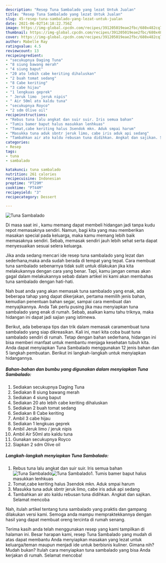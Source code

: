```yaml
---
description: "Resep Tuna Sambalado yang lezat Untuk Jualan"
title: "Resep Tuna Sambalado yang lezat Untuk Jualan"
slug: 45-resep-tuna-sambalado-yang-lezat-untuk-jualan
date: 2021-06-02T14:18:22.756Z
image: https://img-global.cpcdn.com/recipes/391205019eae2fbc/680x482cq70/tuna-sambalado-foto-resep-utama.jpg
thumbnail: https://img-global.cpcdn.com/recipes/391205019eae2fbc/680x482cq70/tuna-sambalado-foto-resep-utama.jpg
cover: https://img-global.cpcdn.com/recipes/391205019eae2fbc/680x482cq70/tuna-sambalado-foto-resep-utama.jpg
author: Mabelle Ray
ratingvalue: 4.5
reviewcount: 13
recipeingredient:
- "secukupnya Daging Tuna"
- "8 siung bawang merah"
- "4 siung baput"
- "20 ato lebih cabe keriting dihaluskan"
- "2 buah tomat sedang"
- "8 Cabe keriting"
- "3 cabe hijau"
- "1 lengkuas geprek"
- " Jeruk limo  jeruk nipis"
- " Air 50ml ato kaldu tuna"
- "secukupnya Royco"
- "2 sdm Olive oil"
recipeinstructions:
- "Rebus tuna lalu angkat dan suir suir. Iris semua bahan"
- "Tumis bamer baput halus masukkan lenhkuas"
- "Tomat,cabe keriting halus 3sendok mkn. Aduk smpai harum"
- "Masukka tuna aduk sbntr jeruk limo, cabe iris aduk api sedang"
- "Tambahkan air ato kaldu rebusan tuna didihkan. Angkat dan sajikan. Selamat mencoba"
categories:
- Resep
tags:
- tuna
- sambalado

katakunci: tuna sambalado 
nutrition: 261 calories
recipecuisine: Indonesian
preptime: "PT29M"
cooktime: "PT44M"
recipeyield: "3"
recipecategory: Dessert

---
```



![Tuna Sambalado](https://img-global.cpcdn.com/recipes/391205019eae2fbc/680x482cq70/tuna-sambalado-foto-resep-utama.jpg)

Di masa  saat ini , kamu memang dapat membeli hidangan jadi tanpa kudu repot memasaknya sendiri. Namun, bagi kita yang mau memberikan masakan special pada keluarga, maka kamu memang lebih baik memasaknya sendiri. Sebab, memasak sendiri jauh lebih sehat serta dapat menyesuaikan sesuai selera keluarga.

Jika anda sedang mencari ide resep tuna sambalado yang lezat dan sederhana,maka anda sudah berada di tempat yang tepat. Cara membuat tuna sambalado  sebenarnya tidak sulit untuk dilakukan jika kita melakukannya dengan cara yang benar. Tapi, kamu jangan cemas akan gagal dalam melakukannya 
sebab dalam artikel ini kami akan membahas tuna sambalado dengan hati-hati.  



Nah buat anda yang akan memasak tuna sambalado yang enak, ada beberapa tahap yang dapat dikerjakan, pertama memilih jenis bahan, kemudian penentuan bahan segar, sampai cara membuat dan menyajikannya. Anda Tak perlu pusing jika mau menyiapkan tuna sambalado yang enak di rumah. Sebab, asalkan kamu  tahu triknya, maka hidangan ini dapat jadi sajian yang istimewa.

Berikut, ada beberapa tips dan trik dalam memasak caramembuat tuna sambalado yang siap dikreasikan. Kali ini, mari kita coba buat tuna sambalado sendiri di rumah. Tetap dengan bahan sederhana, hidangan ini bisa memberi manfaat untuk membantu menjaga kesehatan tubuh kita. Anda dapat menyiapkan Tuna Sambalado menggunakan 12 jenis bahan dan 5 langkah pembuatan. Berikut ini langkah-langkah untuk menyiapkan hidangannya.

<!--inarticleads1-->

##### Bahan-bahan dan bumbu yang digunakan dalam menyiapkan Tuna Sambalado:

1. Sediakan secukupnya Daging Tuna
1. Sediakan 8 siung bawang merah
1. Sediakan 4 siung baput
1. Sediakan 20 ato lebih cabe keriting dihaluskan
1. Sediakan 2 buah tomat sedang
1. Sediakan 8 Cabe keriting
1. Ambil 3 cabe hijau
1. Sediakan 1 lengkuas geprek
1. Ambil  Jeruk limo / jeruk nipis
1. Ambil  Air 50ml ato kaldu tuna
1. Gunakan secukupnya Royco
1. Siapkan 2 sdm Olive oil




<!--inarticleads2-->

##### Langkah-langkah menyiapkan Tuna Sambalado:

1. Rebus tuna lalu angkat dan suir suir. Iris semua bahan
<img src="https://img-global.cpcdn.com/steps/cfa3e398958eb1f5/160x128cq70/tuna-sambalado-langkah-memasak-1-foto.jpg" alt="Tuna Sambalado"><img src="https://img-global.cpcdn.com/steps/3bb2b5d2a180829e/160x128cq70/tuna-sambalado-langkah-memasak-1-foto.jpg" alt="Tuna Sambalado">1. Tumis bamer baput halus masukkan lenhkuas
1. Tomat,cabe keriting halus 3sendok mkn. Aduk smpai harum
1. Masukka tuna aduk sbntr jeruk limo, cabe iris aduk api sedang
1. Tambahkan air ato kaldu rebusan tuna didihkan. Angkat dan sajikan. Selamat mencoba




Nah, itulah artikel tentang  tuna sambalado  yang praktis dan gampang dilakukan versi kami. Semoga anda mampu mempraktekkannya dengan hasil yang dapat membuat oreng tercinta di rumah senang. 

Terima kasih anda telah menggunakan resep yang kami tampilkan di halaman ini. Besar harapan kami, resep  Tuna Sambalado yang mudah di atas dapat membantu Anda menyiapkan masakan yang lezat untuk keluarga/teman maupun menjadi ide untuk berbisnis kuliner. Gimana nih? Mudah bukan? Itulah cara menyiapkan tuna sambalado yang bisa Anda kerjakan di rumah. Selamat mencoba!

